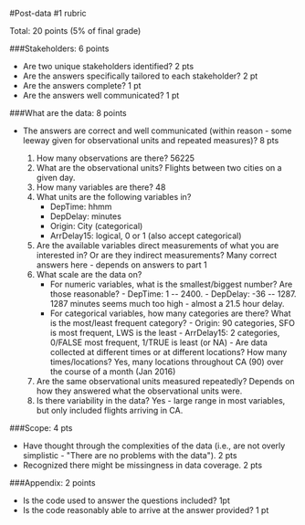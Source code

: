 #Post-data #1 rubric

Total: 20 points (5% of final grade)

###Stakeholders: 6 points

  * Are two unique stakeholders identified? 2 pts
  * Are the answers specifically tailored to each stakeholder? 2 pt
  * Are the answers complete? 1 pt
  * Are the answers well communicated? 1 pt
  
###What are the data: 8 points

  * The answers are correct and well communicated (within reason - some leeway given for
    observational units and repeated measures)? 8 pts
	
	1. How many observations are there? 56225
	2. What are the observational units? Flights between two cities on
       a given day.
	3. How many variables are there? 48
	4. What units are the following variables in?
		+ DepTime: hhmm
		+ DepDelay: minutes
		+ Origin: City (categorical)
		+ ArrDelay15: logical, 0 or 1 (also accept categorical) 
	5. Are the available variables direct measurements of what you are
       interested in? Or are they indirect measurements? Many correct
       answers here - depends on answers to part 1
	6. What scale are the data on? 
		+ For numeric variables, what is the smallest/biggest number?
          Are those reasonable?
			  - DepTime: 1 -- 2400. 
			  - DepDelay: -36 -- 1287. 1287 minutes seems much too high - almost
                a 21.5 hour delay.
	    + For categorical variables, how many categories are there?
          What is the most/least frequent category?
			  - Origin: 90 categories, SFO is most frequent, LWS is
                  the least
			  - ArrDelay15: 2 categories, 0/FALSE most frequent, 1/TRUE
				is least (or NA)
			  - Are data collected at different times or at different
				locations? How many times/locations? Yes, many locations
				throughout CA (90) over the course of a month (Jan 2016)
     7. Are the same observational units measured repeatedly?
		Depends on how they answered what the observational units were.
	 8. Is there variability in the data? Yes - large range in most
		variables, but only included flights arriving in CA.


###Scope: 4 pts

  * Have thought through the complexities of the data (i.e., are not
    overly simplistic - "There are no problems with the data"). 2 pts
  * Recognized there might be missingness in data coverage. 2 pts

###Appendix: 2 points

  * Is the code used to answer the questions included? 1pt
  * Is the code reasonably able to arrive at the answer provided? 1 pt





